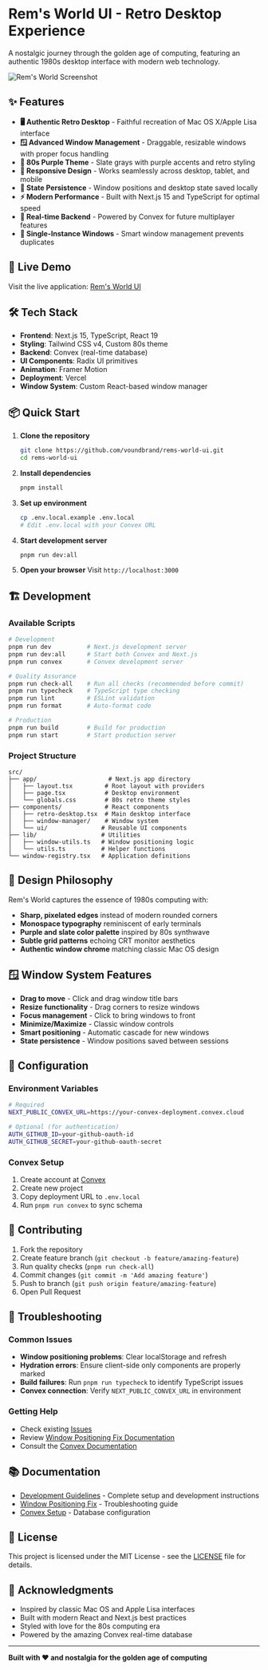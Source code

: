 # Rem's World UI - Retro Desktop Experience

A nostalgic journey through the golden age of computing, featuring an authentic 1980s desktop interface with modern web technology.

![Rem's World Screenshot](https://via.placeholder.com/800x500/1e1e20/8b5cf6?text=Rem%27s+World+Desktop)

## ✨ Features

- **🖥️ Authentic Retro Desktop** - Faithful recreation of Mac OS X/Apple Lisa interface
- **🪟 Advanced Window Management** - Draggable, resizable windows with proper focus handling
- **🎨 80s Purple Theme** - Slate grays with purple accents and retro styling
- **📱 Responsive Design** - Works seamlessly across desktop, tablet, and mobile
- **💾 State Persistence** - Window positions and desktop state saved locally
- **⚡ Modern Performance** - Built with Next.js 15 and TypeScript for optimal speed
- **🔄 Real-time Backend** - Powered by Convex for future multiplayer features
- **🎯 Single-Instance Windows** - Smart window management prevents duplicates

## 🚀 Live Demo

Visit the live application: [Rem's World UI](https://rems-world-9me0631yz-voundbrands-projects.vercel.app)

## 🛠️ Tech Stack

- **Frontend**: Next.js 15, TypeScript, React 19
- **Styling**: Tailwind CSS v4, Custom 80s theme
- **Backend**: Convex (real-time database)
- **UI Components**: Radix UI primitives
- **Animation**: Framer Motion
- **Deployment**: Vercel
- **Window System**: Custom React-based window manager

## 📦 Quick Start

1. **Clone the repository**

   ```bash
   git clone https://github.com/voundbrand/rems-world-ui.git
   cd rems-world-ui
   ```

2. **Install dependencies**

   ```bash
   pnpm install
   ```

3. **Set up environment**

   ```bash
   cp .env.local.example .env.local
   # Edit .env.local with your Convex URL
   ```

4. **Start development server**

   ```bash
   pnpm run dev:all
   ```

5. **Open your browser**
   Visit `http://localhost:3000`

## 🏗️ Development

### Available Scripts

```bash
# Development
pnpm run dev          # Next.js development server
pnpm run dev:all      # Start both Convex and Next.js
pnpm run convex       # Convex development server

# Quality Assurance
pnpm run check-all    # Run all checks (recommended before commit)
pnpm run typecheck    # TypeScript type checking
pnpm run lint         # ESLint validation
pnpm run format       # Auto-format code

# Production
pnpm run build        # Build for production
pnpm run start        # Start production server
```

### Project Structure

```
src/
├── app/                    # Next.js app directory
│   ├── layout.tsx         # Root layout with providers
│   ├── page.tsx           # Desktop environment
│   └── globals.css        # 80s retro theme styles
├── components/            # React components
│   ├── retro-desktop.tsx  # Main desktop interface
│   ├── window-manager/    # Window system
│   └── ui/               # Reusable UI components
├── lib/                  # Utilities
│   ├── window-utils.ts   # Window positioning logic
│   └── utils.ts          # Helper functions
└── window-registry.tsx   # Application definitions
```

## 🎨 Design Philosophy

Rem's World captures the essence of 1980s computing with:

- **Sharp, pixelated edges** instead of modern rounded corners
- **Monospace typography** reminiscent of early terminals
- **Purple and slate color palette** inspired by 80s synthwave
- **Subtle grid patterns** echoing CRT monitor aesthetics
- **Authentic window chrome** matching classic Mac OS design

## 🪟 Window System Features

- **Drag to move** - Click and drag window title bars
- **Resize functionality** - Drag corners to resize windows
- **Focus management** - Click to bring windows to front
- **Minimize/Maximize** - Classic window controls
- **Smart positioning** - Automatic cascade for new windows
- **State persistence** - Window positions saved between sessions

## 🔧 Configuration

### Environment Variables

```bash
# Required
NEXT_PUBLIC_CONVEX_URL=https://your-convex-deployment.convex.cloud

# Optional (for authentication)
AUTH_GITHUB_ID=your-github-oauth-id
AUTH_GITHUB_SECRET=your-github-oauth-secret
```

### Convex Setup

1. Create account at [Convex](https://convex.dev)
2. Create new project
3. Copy deployment URL to `.env.local`
4. Run `pnpm run convex` to sync schema

## 🤝 Contributing

1. Fork the repository
2. Create feature branch (`git checkout -b feature/amazing-feature`)
3. Run quality checks (`pnpm run check-all`)
4. Commit changes (`git commit -m 'Add amazing feature'`)
5. Push to branch (`git push origin feature/amazing-feature`)
6. Open Pull Request

## 🐛 Troubleshooting

### Common Issues

- **Window positioning problems**: Clear localStorage and refresh
- **Hydration errors**: Ensure client-side only components are properly marked
- **Build failures**: Run `pnpm run typecheck` to identify TypeScript issues
- **Convex connection**: Verify `NEXT_PUBLIC_CONVEX_URL` in environment

### Getting Help

- Check existing [Issues](https://github.com/voundbrand/rems-world-ui/issues)
- Review [Window Positioning Fix Documentation](./WINDOW_POSITIONING_FIX.md)
- Consult the [Convex Documentation](https://docs.convex.dev)

## 📚 Documentation

- [Development Guidelines](./CLAUDE.md) - Complete setup and development instructions
- [Window Positioning Fix](./WINDOW_POSITIONING_FIX.md) - Troubleshooting guide
- [Convex Setup](./CONVEX_SETUP.md) - Database configuration

## 📄 License

This project is licensed under the MIT License - see the [LICENSE](LICENSE) file for details.

## 🙏 Acknowledgments

- Inspired by classic Mac OS and Apple Lisa interfaces
- Built with modern React and Next.js best practices
- Styled with love for the 80s computing era
- Powered by the amazing Convex real-time database

---

**Built with ❤️ and nostalgia for the golden age of computing**
